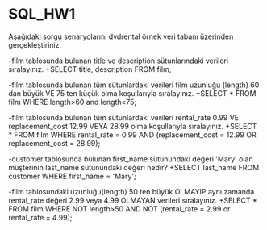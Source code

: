 # SQL_HW1

Aşağıdaki sorgu senaryolarını dvdrental örnek veri tabanı üzerinden gerçekleştiriniz.

-film tablosunda bulunan title ve description sütunlarındaki verileri sıralayınız.
+SELECT title, description FROM film;

-film tablosunda bulunan tüm sütunlardaki verileri film uzunluğu (length) 60 dan büyük VE 75 ten küçük olma koşullarıyla sıralayınız.
+SELECT * FROM film
WHERE length>60 and length<75;

-film tablosunda bulunan tüm sütunlardaki verileri rental_rate 0.99 VE replacement_cost 12.99 VEYA 28.99 olma koşullarıyla sıralayınız.
+SELECT * FROM film
WHERE rental_rate = 0.99 AND (replacement_cost = 12.99 OR replacement_cost = 28.99);

-customer tablosunda bulunan first_name sütunundaki değeri 'Mary' olan müşterinin last_name sütunundaki değeri nedir?
+SELECT last_name FROM customer
WHERE first_name = 'Mary';

-film tablosundaki uzunluğu(length) 50 ten büyük OLMAYIP aynı zamanda rental_rate değeri 2.99 veya 4.99 OLMAYAN verileri sıralayınız.
+SELECT * FROM film
WHERE NOT length>50 AND NOT (rental_rate = 2.99 or rental_rate = 4.99);
